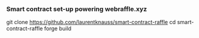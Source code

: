 ### Smart contract set-up powering webraffle.xyz 

git clone https://github.com/laurentknauss/smart-contract-raffle
cd smart-contract-raffle
forge build